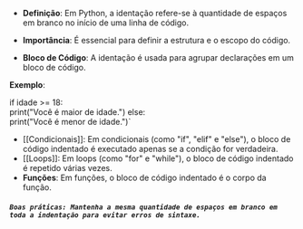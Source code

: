 
- **Definição**: Em Python, a identação refere-se à quantidade de espaços em branco no início de uma linha de código.

- **Importância**: É essencial para definir a estrutura e o escopo do código.

- **Bloco de Código**: A identação é usada para agrupar declarações em um bloco de código.

**Exemplo**:

if idade >= 18:     
	print("Você é maior de idade.") 
else:     
	print("Você é menor de idade.")`

- [[Condicionais]]: Em condicionais (como "if", "elif" e "else"), o bloco de código indentado é executado apenas se a condição for verdadeira.
- [[Loops]]: Em loops (como "for" e "while"), o bloco de código indentado é repetido várias vezes.
- **Funções**: Em funções, o bloco de código indentado é o corpo da função.

##### `Boas práticas: Mantenha a mesma quantidade de espaços em branco em toda a indentação para evitar erros de sintaxe.`